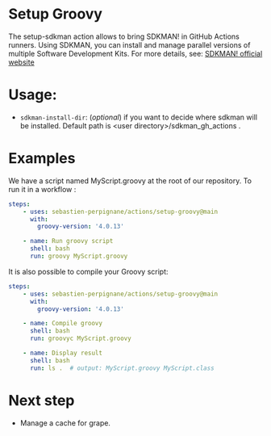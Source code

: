 # Setup Groovy

The setup-sdkman action allows to bring SDKMAN! in GitHub Actions runners. 
Using SDKMAN, you can install and manage parallel versions of multiple Software Development Kits. For more details, see: [SDKMAN! official website](https://sdkman.io/)

# Usage:

  - `sdkman-install-dir`: (_optional_) if you want to decide where sdkman will be installed. Default path is  &lt;user directory&gt;/sdkman_gh_actions .


# Examples

We have a script named MyScript.groovy at the root of our repository. To run it in a workflow :

```yaml
steps:
    - uses: sebastien-perpignane/actions/setup-groovy@main
      with:
        groovy-version: '4.0.13'

    - name: Run groovy script
      shell: bash
      run: groovy MyScript.groovy
```

It is also possible to compile your Groovy script:

```yaml
steps:
    - uses: sebastien-perpignane/actions/setup-groovy@main
      with:
        groovy-version: '4.0.13'

    - name: Compile groovy 
      shell: bash
      run: groovyc MyScript.groovy

    - name: Display result
      shell: bash
      run: ls .  # output: MyScript.groovy MyScript.class
```

# Next step
- Manage a cache for grape.